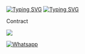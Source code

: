 [![Typing SVG](https://readme-typing-svg.herokuapp.com?color=%2300FF00&lines=Assalamu+Alaikum)](https://git.io/typing-svg)
[![Typing SVG](https://readme-typing-svg.herokuapp.com?color=%23FF0000&lines=Welcome+To+My+Github)](https://git.io/typing-svg)

<a> Contract <a>

[![](https://img.shields.io/badge/Facebook-blue?logo=Facebook&logoColor=blue&labelColor=white)](https://www.facebook.com/T4R0X)

[![Whatsapp](https://img.shields.io/badge/Whatsapp-Mr.SxR-deepgreen?style=flat-square&logo=whatsapp)](https://wa.me/+8801858094178)
